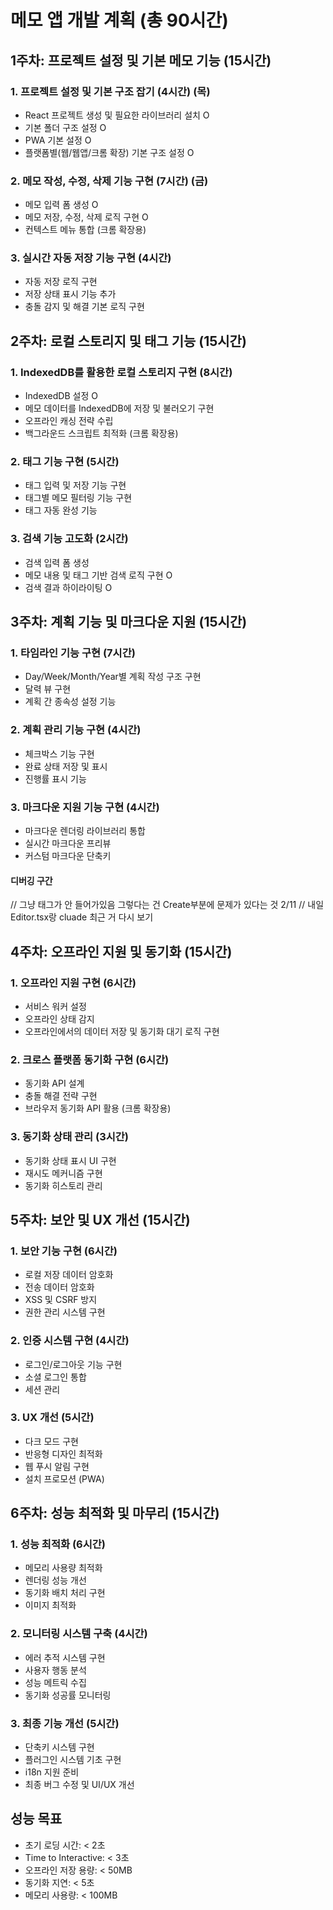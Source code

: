 # 메모 앱 개발 계획 (총 90시간) 

## 1주차: 프로젝트 설정 및 기본 메모 기능 (15시간)

### 1. 프로젝트 설정 및 기본 구조 잡기 (4시간) (목)
- React 프로젝트 생성 및 필요한 라이브러리 설치 O
- 기본 폴더 구조 설정 O
- PWA 기본 설정 O
- 플랫폼별(웹/웹앱/크롬 확장) 기본 구조 설정 O

### 2. 메모 작성, 수정, 삭제 기능 구현 (7시간) (금)
- 메모 입력 폼 생성 O
- 메모 저장, 수정, 삭제 로직 구현 O
- 컨텍스트 메뉴 통합 (크롬 확장용)

### 3. 실시간 자동 저장 기능 구현 (4시간)
- 자동 저장 로직 구현
- 저장 상태 표시 기능 추가
- 충돌 감지 및 해결 기본 로직 구현

## 2주차: 로컬 스토리지 및 태그 기능 (15시간)

### 1. IndexedDB를 활용한 로컬 스토리지 구현 (8시간)
- IndexedDB 설정 O
- 메모 데이터를 IndexedDB에 저장 및 불러오기 구현
- 오프라인 캐싱 전략 수립
- 백그라운드 스크립트 최적화 (크롬 확장용)

### 2. 태그 기능 구현 (5시간)
- 태그 입력 및 저장 기능 구현
- 태그별 메모 필터링 기능 구현
- 태그 자동 완성 기능

### 3. 검색 기능 고도화 (2시간)
- 검색 입력 폼 생성
- 메모 내용 및 태그 기반 검색 로직 구현 O
- 검색 결과 하이라이팅 O

## 3주차: 계획 기능 및 마크다운 지원 (15시간)

### 1. 타임라인 기능 구현 (7시간)
- Day/Week/Month/Year별 계획 작성 구조 구현
- 달력 뷰 구현
- 계획 간 종속성 설정 기능

### 2. 계획 관리 기능 구현 (4시간)
- 체크박스 기능 구현
- 완료 상태 저장 및 표시
- 진행률 표시 기능

### 3. 마크다운 지원 기능 구현 (4시간)
- 마크다운 렌더링 라이브러리 통합
- 실시간 마크다운 프리뷰
- 커스텀 마크다운 단축키

#### 디버깅 구간

// 그냥 태그가 안 들어가있음 그렇다는 건 Create부분에 문제가 있다는 것 2/11 
// 내일 Editor.tsx랑 cluade 최근 거 다시 보기

## 4주차: 오프라인 지원 및 동기화 (15시간)

### 1. 오프라인 지원 구현 (6시간)
- 서비스 워커 설정
- 오프라인 상태 감지
- 오프라인에서의 데이터 저장 및 동기화 대기 로직 구현

### 2. 크로스 플랫폼 동기화 구현 (6시간)
- 동기화 API 설계
- 충돌 해결 전략 구현
- 브라우저 동기화 API 활용 (크롬 확장용)

### 3. 동기화 상태 관리 (3시간)
- 동기화 상태 표시 UI 구현
- 재시도 메커니즘 구현
- 동기화 히스토리 관리

## 5주차: 보안 및 UX 개선 (15시간)

### 1. 보안 기능 구현 (6시간)
- 로컬 저장 데이터 암호화
- 전송 데이터 암호화
- XSS 및 CSRF 방지
- 권한 관리 시스템 구현

### 2. 인증 시스템 구현 (4시간)
- 로그인/로그아웃 기능 구현
- 소셜 로그인 통합
- 세션 관리

### 3. UX 개선 (5시간)
- 다크 모드 구현
- 반응형 디자인 최적화
- 웹 푸시 알림 구현
- 설치 프로모션 (PWA)

## 6주차: 성능 최적화 및 마무리 (15시간)

### 1. 성능 최적화 (6시간)
- 메모리 사용량 최적화
- 렌더링 성능 개선
- 동기화 배치 처리 구현
- 이미지 최적화

### 2. 모니터링 시스템 구축 (4시간)
- 에러 추적 시스템 구현
- 사용자 행동 분석
- 성능 메트릭 수집
- 동기화 성공률 모니터링

### 3. 최종 기능 개선 (5시간)
- 단축키 시스템 구현
- 플러그인 시스템 기초 구현
- i18n 지원 준비
- 최종 버그 수정 및 UI/UX 개선

## 성능 목표
- 초기 로딩 시간: < 2초
- Time to Interactive: < 3초
- 오프라인 저장 용량: < 50MB
- 동기화 지연: < 5초
- 메모리 사용량: < 100MB